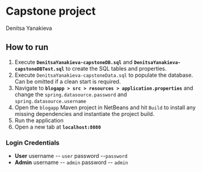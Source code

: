 # Capstone project
Denitsa Yanakieva

## How to run

1. Execute **`DenitsaYanakieva-capstoneDB.sql`** and **`DenitsaYanakieva-capstoneDBTest.sql`** to create the SQL tables and properties.
2. Execute `DenitsaYanakieva-capstoneData.sql` to populate the database. Can be omitted if a clean start is required.
3. Navigate to **`blogapp > src > resources > application.properties`** and change the `spring.datasource.password` and `spring.datasource.username`
4. Open the `blogapp` Maven project in NetBeans and hit `Build` to install any missing dependencies and instantiate the project build.
5. Run the application
6. Open a new tab at **`localhost:8080`**

### Login Credentials
* **User**
	username -- `user`
	password --`password`
* **Admin**
	username -- `admin`
	password -- `admin`
